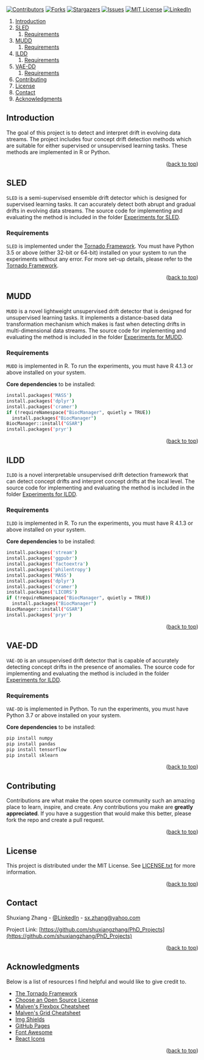 <div id="top"></div>

[![Contributors][contributors-shield]][contributors-url]
[![Forks][forks-shield]][forks-url]
[![Stargazers][stars-shield]][stars-url]
[![Issues][issues-shield]][issues-url]
[![MIT License][license-shield]][license-url]
[![LinkedIn][linkedin-shield]][linkedin-url]

<!-- TABLE OF CONTENTS -->

1. [Introduction](#Introduction)
2. [SLED](#SLED)
    1. [Requirements](#Requirements1)
3. [MUDD](#MUDD)
    1. [Requirements](#Requirements2)
4. [ILDD](#ILDD)
    1. [Requirements](#Requirements3)
5. [VAE-DD](#VAE-DD)
    1. [Requirements](#Requirements4)
6. [Contributing](#Contributing)
7. [License](#License)
8. [Contact](#Contact)
9. [Acknowledgments](#Acknowledgments)

<!-- ABOUT THE PROJECT -->
## Introduction <a name="Introduction"></a>

The goal of this project is to detect and interpret drift in evolving data streams. The project includes four concept drift detection methods which are suitable for either supervised or unsupervised learning tasks. These methods are implemented in R or Python.

<p align="right">(<a href="#top">back to top</a>)</p>

## SLED <a name="SLED"></a>

`SLED` is a semi-supervised ensemble drift detector which is designed for supervised learning tasks. It can accurately detect both abrupt and gradual drifts in evolving data streams. The source code for implementing and evaluating the method is included in the folder [Experiments for SLED](https://github.com/shuxiangzhang/PhD_Projects/tree/main/Experiments%20for%20SLED).

### Requirements <a name="Requirements1"></a>

`SLED` is implemented under the [Tornado Framework](https://github.com/alipsgh/tornado). You must have Python 3.5 or above (either 32-bit or 64-bit) installed on your system to run the experiments without any error. For more set-up details, please refer to the [Tornado Framework](https://github.com/alipsgh/tornado).

<p align="right">(<a href="#top">back to top</a>)</p>


## MUDD <a name="MUDD"></a>


`MUDD` is a novel lightweight unsupervised drift detector that is designed for unsupervised learning tasks. It implements a distance-based data transformation mechanism which makes is fast when detecting drifts in multi-dimensional data streams. The source code for implementing and evaluating the method is included in the folder [Experiments for MUDD](https://github.com/shuxiangzhang/PhD_Projects/tree/main/Experiments%20for%20MUDD).


### Requirements <a name="Requirements2"></a>


`MUDD` is implemented in R. To run the experiments, you must have R 4.1.3 or above installed on your system.

**Core dependencies** to be installed:

```bash
install.packages('MASS')
install.packages('dplyr')
install.packages('cramer')
if (!requireNamespace("BiocManager", quietly = TRUE))
  install.packages("BiocManager")
BiocManager::install("GSAR")
install.packages('pryr')
```
<p align="right">(<a href="#top">back to top</a>)</p>

## ILDD <a name="ILDD"></a>

`ILDD` is a novel interpretable unsupervised drift detection framework that can detect concept drifts and interpret concept drifts at the local level. The source code for implementing and evaluating the method is included in the folder [Experiments for ILDD](https://github.com/shuxiangzhang/PhD_Projects/tree/main/Experiments%20for%20ILDD).


### Requirements <a name="Requirements3"></a>

`ILDD` is implemented in R. To run the experiments, you must have R 4.1.3 or above installed on your system.

**Core dependencies** to be installed:

```bash
install.packages('stream')
install.packages('ggpubr')
install.packages('factoextra')
install.packages('philentropy')
install.packages('MASS')
install.packages('dplyr')
install.packages('cramer')
install.packages('LICORS')
if (!requireNamespace("BiocManager", quietly = TRUE))
  install.packages("BiocManager")
BiocManager::install("GSAR")
install.packages('pryr')
```

<p align="right">(<a href="#top">back to top</a>)</p>


## VAE-DD <a name="VAE-DD"></a>


`VAE-DD` is an unsupervised drift detector that is capable of accurately detecting concept drifts in the presence of anomalies. The source code for implementing and evaluating the method is included in the folder [Experiments for ILDD](https://github.com/shuxiangzhang/PhD_Projects/tree/main/Experiments%20for%20VAE-DD).


### Requirements <a name="Requirements4"></a>

`VAE-DD` is implemented in Python. To run the experiments, you must have Python 3.7 or above installed on your system.

**Core dependencies** to be installed:

```bash
pip install numpy
pip install pandas
pip install tensorflow
pip install sklearn
```

<p align="right">(<a href="#top">back to top</a>)</p>

<!-- CONTRIBUTING -->
## Contributing <a name="Contributing"></a>
Contributions are what make the open source community such an amazing place to learn, inspire, and create. Any contributions you make are **greatly appreciated**. If you have a suggestion that would make this better, please fork the repo and create a pull request.

<p align="right">(<a href="#top">back to top</a>)</p>


<!-- LICENSE -->
## License <a name="License"></a>

This project is distributed under the MIT License. See [LICENSE.txt](https://github.com/shuxiangzhang/PhD_Projects/blob/main/LICENSE.txt) for more information.

<p align="right">(<a href="#top">back to top</a>)</p>

<!-- CONTACT -->
## Contact <a name="Contact"></a>

Shuxiang Zhang - [@LinkedIn](https://www.linkedin.com/in/shuxiang-zhang-523261b7/) - sx.zhang@yahoo.com

Project Link: [https://github.com/shuxiangzhang/PhD_Projects](https://github.com/shuxiangzhang/PhD_Projects)

<p align="right">(<a href="#top">back to top</a>)</p>


<!-- ACKNOWLEDGMENTS -->
## Acknowledgments <a name="Acknowledgments"></a>

Below is a list of resources I find helpful and would like to give credit to.

* [The Tornado Framework](https://github.com/alipsgh/tornado)
* [Choose an Open Source License](https://choosealicense.com)
* [Malven's Flexbox Cheatsheet](https://flexbox.malven.co/)
* [Malven's Grid Cheatsheet](https://grid.malven.co/)
* [Img Shields](https://shields.io)
* [GitHub Pages](https://pages.github.com)
* [Font Awesome](https://fontawesome.com)
* [React Icons](https://react-icons.github.io/react-icons/search)

<p align="right">(<a href="#top">back to top</a>)</p>



<!-- MARKDOWN LINKS & IMAGES -->
<!-- https://www.markdownguide.org/basic-syntax/#reference-style-links -->
[contributors-shield]: https://img.shields.io/github/contributors/shuxiangzhang/PhD_Projects.svg?style=for-the-badge
[contributors-url]: https://github.com/shuxiangzhang/PhD_Projects/graphs/contributors
[forks-shield]: https://img.shields.io/github/forks/shuxiangzhang/PhD_Projects.svg?style=for-the-badge
[forks-url]: https://github.com/shuxiangzhang/PhD_Projects/network/members
[stars-shield]: https://img.shields.io/github/stars/shuxiangzhang/PhD_Projects.svg?style=for-the-badge
[stars-url]: https://github.com/shuxiangzhang/PhD_Projects/stargazers
[issues-shield]: https://img.shields.io/github/issues/shuxiangzhang/PhD_Projects.svg?style=for-the-badge
[issues-url]: https://github.com/shuxiangzhang/PhD_Projects/issues
[license-shield]: https://img.shields.io/github/license/shuxiangzhang/PhD_Projects.svg?style=for-the-badge
[license-url]: https://github.com/shuxiangzhang/PhD_Projects/blob/master/LICENSE.txt
[linkedin-shield]: https://img.shields.io/badge/-LinkedIn-black.svg?style=for-the-badge&logo=linkedin&colorB=555
[linkedin-url]: https://www.linkedin.com/in/shuxiang-zhang-523261b7/

